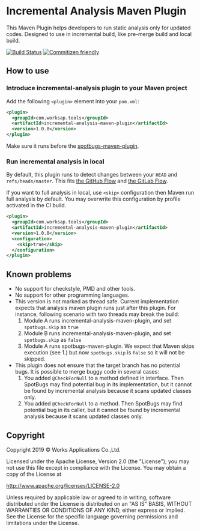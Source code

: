 # Incremental Analysis Maven Plugin

This Maven Plugin helps developers to run static analysis only for updated codes.
Designed to use in incremental build, like pre-merge build and local build.

[![Build Status](https://travis-ci.com/WorksApplications/incremental-analysis.svg?branch=master)](https://travis-ci.com/WorksApplications/incremental-analysis)
[![Commitizen friendly](https://img.shields.io/badge/commitizen-friendly-brightgreen.svg)](http://commitizen.github.io/cz-cli/)

## How to use

### Introduce incremental-analysis plugin to your Maven project

Add the following `<plugin>` element into your `pom.xml`:

```xml
<plugin>
  <groupId>com.worksap.tools</groupId>
  <artifactId>incremental-analysis-maven-plugin</artifactId>
  <version>1.0.0</version>
</plugin>
```

Make sure it runs before the [spotbugs-maven-plugin](https://github.com/spotbugs/spotbugs-maven-plugin/).

### Run incremental analysis in local

By default, this plugin runs to detect changes between your `HEAD` and `refs/heads/master`.
This fits [the GitHub Flow](https://githubflow.github.io/) and [the GitLab Flow](https://docs.gitlab.com/ee/workflow/gitlab_flow.html).

If you want to full analysis in local, use `<skip>` configuration then Maven run full analysis by default.
You may overwrite this configuration by profile activated in the CI build.

```xml
<plugin>
  <groupId>com.worksap.tools</groupId>
  <artifactId>incremental-analysis-maven-plugin</artifactId>
  <version>1.0.0</version>
  <configuration>
    <skip>true</skip>
  </configuration>
</plugin>
```

## Known problems

* No support for checkstyle, PMD and other tools.
* No support for other programming languages.
* This version is not marked as thread safe. Current implementation expects that analysis maven plugin runs just after this plugin. For instance, following scenario with two threads may break the build:
    1. Module A runs incremental-analysis-maven-plugin, and set `spotbugs.skip` as `true`
    2. Module B runs incremental-analysis-maven-plugin, and set `spotbugs.skip` as `false`
    3. Module A runs spotbugs-maven-plugin. We expect that Maven skips execution (see 1.) but now `spotbugs.skip` is `false` so it will not be skipped.
* This plugin does not ensure that the target branch has no potential bugs. It is possible to merge buggy code in several cases:
    1. You added `@CheckForNull` to a method defined in interface. Then SpotBugs may find potential bug in its implementation, but it cannot be found by incremental analysis because it scans updated classes only.
    2. You added `@CheckForNull` to a method. Then SpotBugs may find potential bug in its caller, but it cannot be found by incremental analysis because it scans updated classes only.

## Copyright

Copyright 2019 &copy; Works Applications Co.,Ltd.

Licensed under the Apache License, Version 2.0 (the "License");
you may not use this file except in compliance with the License.
You may obtain a copy of the License at

http://www.apache.org/licenses/LICENSE-2.0

Unless required by applicable law or agreed to in writing, software
distributed under the License is distributed on an "AS IS" BASIS,
WITHOUT WARRANTIES OR CONDITIONS OF ANY KIND, either express or implied.
See the License for the specific language governing permissions and
limitations under the License.
